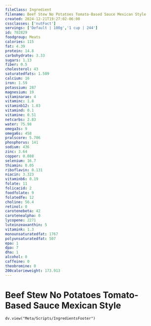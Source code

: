 ```yaml
---
fileClass: Ingredient
filename: Beef Stew No Potatoes Tomato-Based Sauce Mexican Style
created: 2024-12-21T19:27:02-06:00
cssclasses: ['nutFact']
servings: ['Default | 100g','1 cup | 244']
id: 782829
foodgroup: Meats
calories: 115
fat: 4.39
protein: 14.8
carbohydrate: 3.33
sugars: 1.13
fiber: 0.5
cholesterol: 43
saturatedfats: 1.509
calcium: 16
iron: 1.59
potassium: 287
magnesium: 19
vitaminarae: 4
vitaminc: 1.8
vitaminb12: 1.03
vitamind: 0.1
vitamine: 0.51
netcarbs: 2.83
water: 75.98
omega3s: 9
omega6s: 458
pralscore: 5.706
phosphorus: 141
sodium: 436
zinc: 3.64
copper: 0.088
selenium: 16.7
thiamin: 0.05
riboflavin: 0.131
niacin: 3.323
vitaminb6: 0.19
folate: 11
folicacid: 2
foodfolate: 9
folatedfe: 12
choline: 56.4
retinol: 0
carotenebeta: 42
carotenealpha: 0
lycopene: 2271
luteinzeaxanthin: 5
vitamink: 1.3
monounsaturatedfat: 1767
polyunsaturatedfat: 507
epa: 1
dpa: 7
dha: 1
alcohol: 0
caffeine: 0
theobromine: 0
200calorieweight: 173.913
---
```


# Beef Stew No Potatoes Tomato-Based Sauce Mexican Style

```dataviewjs
dv.view("Meta/Scripts/IngredientsFooter")
```